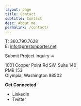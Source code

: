 ```yaml
---
layout: page
title: Contact
subtitle: Contact
desc: About me.
permalink: /contact/
---
```

T: 360.790.7628<br>
E: info@prestonporter.net

Submit Project Inquiry ➔

1001 Cooper Point Rd SW, Suite 140<br>
PMB 153<br>
Olympia, Washington 98502

**Get Connected**
- LinkedIn
- Twitter